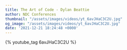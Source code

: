 ```yaml
---
title: The Art of Code - Dylan Beattie
author: NDC Conferences
thumbnail: "/assets/images/videos/yt_6avJHaC3C2U.jpg"
og_image: "/assets/images/videos/yt_6avJHaC3C2U.jpg"
date: '2021-12-21 18:24:48 +0000'
---
```


{% youtube_tag 6avJHaC3C2U %}
